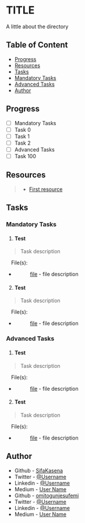 # TITLE
A little about the directory

## Table of Content
- [Progress](#progress)
- [Resources](#resources)
- [Tasks](#tasks)
 - [Mandatory Tasks](#mandatory-tasks)
 - [Advanced Tasks](#advanced-tasks)
- [Author](#author)

## Progress
- [ ] Mandatory Tasks
 - [ ] Task 0
 - [ ] Task 1
 - [ ] Task 2
- [ ] Advanced Tasks
 - [ ] Task 100

## Resources
> - [First resource]()

## Tasks
### Mandatory Tasks
1. #### Test
> Task description

&emsp;File(s):  
- &emsp;&emsp;&emsp;[file]() - file description
2. #### Test
> Task description

&emsp;File(s):  
- &emsp;&emsp;&emsp;[file]() - file description

### Advanced Tasks
1. #### Test
> Task description

&emsp;File(s):  
- &emsp;&emsp;&emsp;[file]() - file description
2. #### Test
> Task description

&emsp;File(s):  
- &emsp;&emsp;&emsp;[file]() - file description

## Author
- Github - [SifaKasena](https://github.com/SifaKasena)
- Twitter - [@Username]()
- Linkedin - [@Username]()
- Medium - [User Name]()
- Github - [omitogunjesufemi](https://github.com/omitogunjesufemi)
- Twitter - [@Username]()
- Linkedin - [@Username]()
- Medium - [User Name]()